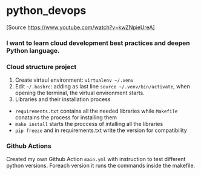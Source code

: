 # python_devops
[Source https://www.youtube.com/watch?v=kwZNpieUreA]

  ### I want to learn cloud development best practices and deepen Python language.

### Cloud structure project
1. Create virtaul environment: `virtualenv ~/.venv`
2. Edit `~/.bashrc`: adding as last line `source ~/.venv/bin/activate`, when opening the terminal, the virtual environment starts.
3. Libraries and their installation process
  - `requirements.txt` contains all the needed libraries while `Makefile` conatains the process for installing them
  - `make install` starts the proccess of intalling all the libraries
  - `pip freeze` and in requirements.txt write the version for compatibility


### Github Actions

Created my own Github Action `main.yml` with instruction to test different python versions. Foreach version it runs the commands inside the makefile.

